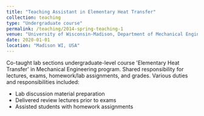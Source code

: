```yaml
---
title: "Teaching Assistant in Elementary Heat Transfer"
collection: teaching
type: "Undergraduate course"
permalink: /teaching/2014-spring-teaching-1
venue: "University of Wisconsin-Madison, Department of Mechanical Engineering"
date: 2020-01-01
location: "Madison WI, USA"
---
```


Co-taught lab sections undergraduate-level course 'Elementary Heat Transfer' in Mechanical Engineering program.  Shared responsibility for lectures, exams, homework/lab assignments, and grades. Various duties and responsibilities included:
- Lab discussion material preparation
- Delivered review lectures prior to exams
- Assisted students with homework assignments